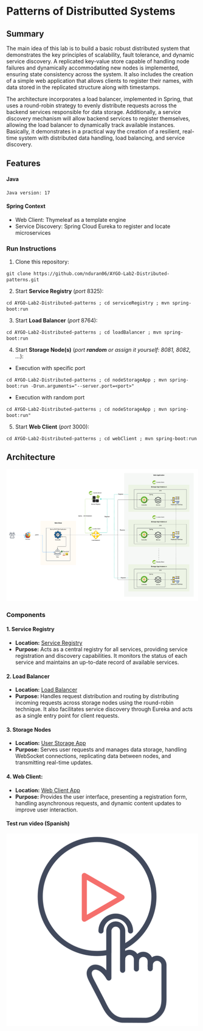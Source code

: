 # Patterns of Distributted Systems

## Summary

The main idea of this lab is to build a basic robust distributed system that demonstrates the key principles of scalability, fault tolerance, and dynamic service discovery. A replicated key-value store capable of handling node failures and dynamically accommodating new nodes is implemented, ensuring state consistency across the system. It also includes the creation of a simple web application that allows clients to register their names, with data stored in the replicated structure along with timestamps.

The architecture incorporates a load balancer, implemented in Spring, that uses a round-robin strategy to evenly distribute requests across the backend services responsible for data storage. Additionally, a service discovery mechanism will allow backend services to register themselves, allowing the load balancer to dynamically track available instances. Basically, it demonstrates in a practical way the creation of a resilient, real-time system with distributed data handling, load balancing, and service discovery.

## Features

#### Java
```
Java version: 17
```

#### Spring Context

- Web Client: Thymeleaf as a template engine
- Service Discovery: Spring Cloud Eureka to register and locate microservices

### Run Instructions

1. Clone this repository:
```
git clone https://github.com/nduran06/AYGO-Lab2-Distributed-patterns.git
```
2. Start **Service Registry** (*port* 8325):
```
cd AYGO-Lab2-Distributed-patterns ; cd serviceRegistry ; mvn spring-boot:run
```
3.  Start **Load Balancer** (*port* 8764):
```
cd AYGO-Lab2-Distributed-patterns ; cd loadBalancer ; mvn spring-boot:run
```
4.  Start **Storage Node(s)** (*port* ***random*** *or assign it yourself: 8081, 8082, ...*):

* Execution with specific port
```
cd AYGO-Lab2-Distributed-patterns ; cd nodeStorageApp ; mvn spring-boot:run -Drun.arguments="--server.port=<port>"
```

* Execution with random port
```
cd AYGO-Lab2-Distributed-patterns ; cd nodeStorageApp ; mvn spring-boot:run"
```

5.  Start **Web Client** (*port* 3000):
```
cd AYGO-Lab2-Distributed-patterns ; cd webClient ; mvn spring-boot:run
```

## Architecture

![](imgs/lab2-arqui.png)

### Components

#### 1. Service Registry

- **Location:** [Service Registry](https://github.com/nduran06/AYGO-Lab2-Distributed-patterns/tree/main/serviceRegistry "serviceRegistry")
- **Purpose:** Acts as a central registry for all services, providing service registration and discovery capabilities. It monitors the status of each service and maintains an up-to-date record of available services.

#### 2. Load Balancer

- **Location:** [Load Balancer](https://github.com/nduran06/AYGO-Lab2-Distributed-patterns/tree/main/loadBalancer "loadBalancer")
- **Purpose:** Handles request distribution and routing by distributing incoming requests across storage nodes using the round-robin technique. It also facilitates service discovery through Eureka and acts as a single entry point for client requests.

#### 3. Storage Nodes 

- **Location:** [User Storage App](https://github.com/nduran06/AYGO-Lab2-Distributed-patterns/tree/main/nodeStorageApp "nodeStorageApp")
- **Purpose:** Serves user requests and manages data storage, handling WebSocket connections, replicating data between nodes, and transmitting real-time updates.

#### 4. Web Client:

- **Location:** [Web Client App](https://github.com/nduran06/AYGO-Lab2-Distributed-patterns/tree/main/webClient "webClient")
- **Purpose:** Provides the user interface, presenting a registration form, handling asynchronous requests, and dynamic content updates to improve user interaction.

#### Test run video (Spanish)
[![asciicast](https://github.com/nduran06/AYGO-Lab2-Distributed-patterns/blob/main/imgs/watch_icon.png)](https://pruebacorreoescuelaingeduco-my.sharepoint.com/:v:/g/personal/natalia_duran-v_mail_escuelaing_edu_co/EQB7ol7zS-9OjN9ylLVW-7kBpa2fvzybkIYYBjPqZbcDJw?nav=eyJyZWZlcnJhbEluZm8iOnsicmVmZXJyYWxBcHAiOiJPbmVEcml2ZUZvckJ1c2luZXNzIiwicmVmZXJyYWxBcHBQbGF0Zm9ybSI6IldlYiIsInJlZmVycmFsTW9kZSI6InZpZXciLCJyZWZlcnJhbFZpZXciOiJNeUZpbGVzTGlua0NvcHkifX0&e=KQvCg2)


